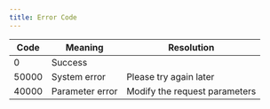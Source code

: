 ```yaml
---
title: Error Code
---
```


| Code | Meaning | Resolution |
| --- | --- | --- |
| 0 | Success |  |
| 50000 | System error | Please try again later |
| 40000 | Parameter error | Modify the request parameters |